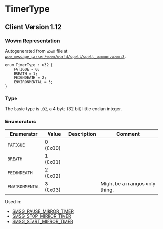 # TimerType
## Client Version 1.12

### Wowm Representation

Autogenerated from `wowm` file at [`wow_message_parser/wowm/world/spell/spell_common.wowm:3`](https://github.com/gtker/wow_messages/tree/main/wow_message_parser/wowm/world/spell/spell_common.wowm#L3).

```rust,ignore
enum TimerType : u32 {
    FATIGUE = 0;
    BREATH = 1;
    FEIGNDEATH = 2;
    ENVIRONMENTAL = 3;
}
```
### Type
The basic type is `u32`, a 4 byte (32 bit) little endian integer.
### Enumerators
| Enumerator | Value  | Description | Comment |
| --------- | -------- | ----------- | ------- |
| `FATIGUE` | 0 (0x00) |  |  |
| `BREATH` | 1 (0x01) |  |  |
| `FEIGNDEATH` | 2 (0x02) |  |  |
| `ENVIRONMENTAL` | 3 (0x03) |  | Might be a mangos only thing. |

Used in:
* [SMSG_PAUSE_MIRROR_TIMER](smsg_pause_mirror_timer.md)
* [SMSG_STOP_MIRROR_TIMER](smsg_stop_mirror_timer.md)
* [SMSG_START_MIRROR_TIMER](smsg_start_mirror_timer.md)
